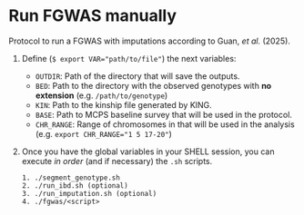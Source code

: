 # Run FGWAS manually

Protocol to run a FGWAS with imputations according to Guan, *et al.* (2025).

1. Define (`$ export VAR="path/to/file"`) the next variables:
    - `OUTDIR`: Path of the directory that will save the outputs.
    - `BED`: Path to the directory with the observed genotypes with **no extension** (e.g. `/path/to/genotype`)
    - `KIN`: Path to the kinship file generated by KING.
    - `BASE`: Path to MCPS baseline survey that will be used in the protocol.
    - `CHR_RANGE`: Range of chromosomes in that will be used in the analysis (e.g. `export CHR_RANGE="1 5 17-20"`)

2. Once you have the global variables in your SHELL session, you can execute *in order* (and if necessary) the `.sh` scripts.

    ```
    1. ./segment_genotype.sh
    2. ./run_ibd.sh (optional)
    3. ./run_imputation.sh (optional)
    4. ./fgwas/<script>
    ```